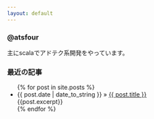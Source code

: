```yaml
---
layout: default
---
```


### @atsfour

主にscalaでアドテク系開発をやっています。

### 最近の記事

<ul class="posts">
  {% for post in site.posts %}
    <li>
      <span>{{ post.date | date_to_string }}</span> &raquo; <a href="{{ BASE_PATH }}{{ post.url }}">{{ post.title }}</a>
      <div>{{post.excerpt}}</div>
    </li>
  {% endfor %}
</ul>
